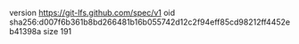 version https://git-lfs.github.com/spec/v1
oid sha256:d007f6b361b8bd266481b16b055742d12c2f94eff85cd98212ff4452eb41398a
size 191
